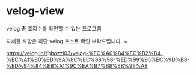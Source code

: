 # velog-view
velog 총 조회수를 확인할 수 있는 프로그램

자세한 사항은 하단 velog 포스트 확인 부탁드립니다. ↓

https://velog.io/@hozzi03/velog-%EC%A0%84%EC%B2%B4-%EC%A1%B0%ED%9A%8C%EC%88%98-%ED%99%95%EC%9D%B8-%ED%94%84%EB%A1%9C%EA%B7%B8%EB%9E%A8
